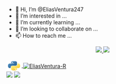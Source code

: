 - 👋 Hi, I’m @EliasVentura247
- 👀 I’m interested in ...
- 🌱 I’m currently learning ...
- 💞️ I’m looking to collaborate on ...
- 📫 How to reach me ...

<!---
EliasVentura247/EliasVentura247 is a ✨ special ✨ repository because its `README.md` (this file) appears on your GitHub profile.
You can click the Preview link to take a look at your changes.
--->
<div align="center">
  <a href="https://github.com/EliasVentura247">
  <img height="180em" src="https://github-readme-stats.vercel.app/api?username=EliasVentura247&show_icons=true&theme=dark_blue&include_all_commits=true&count_private=true"/>
 <img height="180em" src="https://github-readme-stats.vercel.app/api/top-langs/?username=EliasVentura247&layout=compact&langs_count=7&theme=dark"/>
</div>
  
  
 <div style="display: inline_block"><br>

  
  <img align="center" alt="EliasVentura-Python" height="30" width="40" src="https://raw.githubusercontent.com/devicons/devicon/master/icons/python/python-original.svg">
  <img align="center" alt="EliasVentura-R" height="30" width="40"  src="https://cdn.jsdelivr.net/gh/devicons/devicon/icons/r/r-original.svg" />
  <link rel="stylesheet" href="https://cdn.jsdelivr.net/gh/devicons/devicon@v2.15.1/devicon.min.css">
</div>
  
  <div> 
 <!---
  <a href="https://www.instagram.com/josefersonbarreto" target="_blank"><img src="https://img.shields.io/badge/-Instagram-%23E4405F?style=for-the-badge&logo=instagram&logoColor=white" target="_blank"></a>
 ---> 
  <a href="https://www.linkedin.com/in/elias-ventura-21903a18b/" target="_blank"><img src="https://img.shields.io/badge/-LinkedIn-%230077B5?style=for-the-badge&logo=linkedin&logoColor=white" target="_blank"></a>
  <a href="https://wa.me/+5583981596953" target="_blank"><img src="https://img.shields.io/badge/WhatsApp-25D366?style=for-the-badge&logo=whatsapp&logoColor=white" target="_blank"></a>
    
</div>
